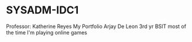 # SYSADM-IDC1
Professor: Katherine Reyes
My Portfolio
Arjay De Leon
3rd yr BSIT
most of the time I'm playing online games 
